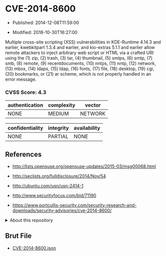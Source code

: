 # CVE-2014-8600

- Published: 2014-12-08T11:59:00

- Modified: 2018-10-30T16:27:00

Multiple cross-site scripting (XSS) vulnerabilities in KDE-Runtime 4.14.3 and earlier, kwebkitpart 1.3.4 and earlier, and kio-extras 5.1.1 and earlier allow remote attackers to inject arbitrary web script or HTML via a crafted URI using the (1) zip, (2) trash, (3) tar, (4) thumbnail, (5) smtps, (6) smtp, (7) smb, (8) remote, (9) recentdocuments, (10) nntps, (11) nntp, (12) network, (13) mbox, (14) ldaps, (15) ldap, (16) fonts, (17) file, (18) desktop, (19) cgi, (20) bookmarks, or (21) ar scheme, which is not properly handled in an error message.

### CVSS Score: **4.3**

| authentication | complexity | vector |
| --- | --- | --- |
| NONE | MEDIUM | NETWORK |

| confidentiality | integrity | availability |
| --- | --- | --- |
| NONE | PARTIAL | NONE |

## References

* http://lists.opensuse.org/opensuse-updates/2015-03/msg00068.html

* http://seclists.org/fulldisclosure/2014/Nov/54

* http://ubuntu.com/usn/usn-2414-1

* http://www.securityfocus.com/bid/71190

* https://www.portcullis-security.com/security-research-and-downloads/security-advisories/cve-2014-8600/

<details>
<summary>About this repository</summary> 

  This repository is part of the project [Live Hack CVE](https://github.com/Live-Hack-CVE). Main website can be found [www.live-hack.org](https://www.live-hack.org) 
  
  Made by [Sn0wAlice](https://github.com/Sn0wAlice) for the people that care about security and need to have a feed of the latest CVEs. Hope you enjoy it, don't forget to star the repo and follow me on [Twitter](https://twitter.com/Sn0wAlice) and [Github](https://github.com/Sn0wAlice). And that is my [personnal website](https://www.alice-snow.me/)

  - [Home Page](https://github.com/Live-Hack-CVE)
  - [Framework](https://github.com/Live-Hack-CVE/cve-framework)
  - [CVE database](https://github.com/Live-Hack-CVE/full_database)
  - [Changelog](https://github.com/Live-Hack-CVE/Changelog)
</details>

## Brut File

* [CVE-2014-8600.json](https://raw.githubusercontent.com/Live-Hack-CVE/full_database/main/cves/2014/CVE-2014-8600.json)

